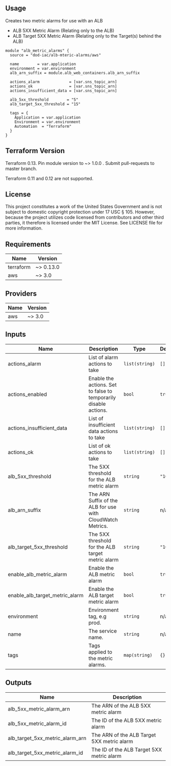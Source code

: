 ## Usage

Creates two metric alarms for use with an ALB
* ALB 5XX Metric Alarm (Relating only to the ALB)
* ALB Target 5XX Metric Alarm (Relating only to the Target(s) behind the ALB)

```hcl
module "alb_metric_alarms" {
  source = "dod-iac/alb-mteric-alarms/aws"

  name        = var.application
  environment = var.environment
  alb_arn_suffix = module.alb_web_containers.alb_arn_suffix

  actions_alarm             = [var.sns_topic_arn]
  actions_ok                = [var.sns_topic_arn]
  actions_insufficient_data = [var.sns_topic_arn]

  alb_5xx_threshold        = "5"
  alb_target_5xx_threshold = "15"

  tags = {
    Application = var.application
    Environment = var.environment
    Automation  = "Terraform"
  }
}
```

## Terraform Version

Terraform 0.13. Pin module version to ~> 1.0.0 . Submit pull-requests to master branch.

Terraform 0.11 and 0.12 are not supported.

## License

This project constitutes a work of the United States Government and is not subject to domestic copyright protection under 17 USC § 105.  However, because the project utilizes code licensed from contributors and other third parties, it therefore is licensed under the MIT License.  See LICENSE file for more information.

## Requirements

| Name | Version |
|------|---------|
| terraform | ~> 0.13.0 |
| aws | ~> 3.0 |

## Providers

| Name | Version |
|------|---------|
| aws | ~> 3.0 |

## Inputs

| Name | Description | Type | Default | Required |
|------|-------------|------|---------|:--------:|
| actions\_alarm | List of alarm actions to take | `list(string)` | `[]` | no |
| actions\_enabled | Enable the actions. Set to false to temporarily disable actions. | `bool` | `true` | no |
| actions\_insufficient\_data | List of insufficient data actions to take | `list(string)` | `[]` | no |
| actions\_ok | List of ok actions to take | `list(string)` | `[]` | no |
| alb\_5xx\_threshold | The 5XX threshold for the ALB metric alarm | `string` | `"10"` | no |
| alb\_arn\_suffix | The ARN Suffix of the ALB for use with CloudWatch Metrics. | `string` | n/a | yes |
| alb\_target\_5xx\_threshold | The 5XX threshold for the ALB target metric alarm | `string` | `"10"` | no |
| enable\_alb\_metric\_alarm | Enable the ALB metric alarm | `bool` | `true` | no |
| enable\_alb\_target\_metric\_alarm | Enable the ALB target metric alarm | `bool` | `true` | no |
| environment | Environment tag, e.g prod. | `string` | n/a | yes |
| name | The service name. | `string` | n/a | yes |
| tags | Tags applied to the metric alarms. | `map(string)` | `{}` | no |

## Outputs

| Name | Description |
|------|-------------|
| alb\_5xx\_metric\_alarm\_arn | The ARN of the ALB 5XX metric alarm |
| alb\_5xx\_metric\_alarm\_id | The ID of the ALB 5XX metric alarm |
| alb\_target\_5xx\_metric\_alarm\_arn | The ARN of the ALB Target 5XX metric alarm |
| alb\_target\_5xx\_metric\_alarm\_id | The ID of the ALB Target 5XX metric alarm |


